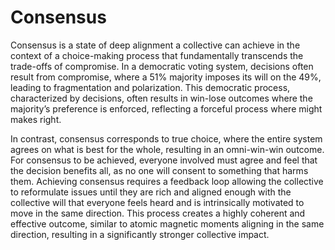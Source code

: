 # Consensus

Consensus is a state of deep alignment a collective can achieve in the context of a choice-making process that fundamentally transcends the trade-offs of compromise. In a democratic voting system, decisions often result from compromise, where a 51% majority imposes its will on the 49%, leading to fragmentation and polarization. This democratic process, characterized by decisions, often results in win-lose outcomes where the majority’s preference is enforced, reflecting a forceful process where might makes right.

  

In contrast, consensus corresponds to true choice, where the entire system agrees on what is best for the whole, resulting in an omni-win-win outcome. For consensus to be achieved, everyone involved must agree and feel that the decision benefits all, as no one will consent to something that harms them. Achieving consensus requires a feedback loop allowing the collective to reformulate issues until they are rich and aligned enough with the collective will that everyone feels heard and is intrinsically motivated to move in the same direction. This process creates a highly coherent and effective outcome, similar to atomic magnetic moments aligning in the same direction, resulting in a significantly stronger collective impact.